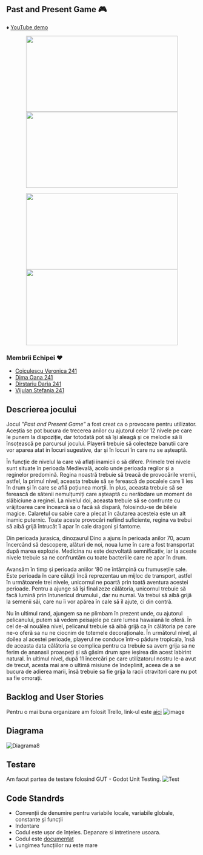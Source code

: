 ##  Past and Present Game :video_game:

:diamonds: [YouTube demo](https://youtu.be/03AMWj5J4ss)



<p align="center">
<img src="https://user-images.githubusercontent.com/61749814/167293709-89b040a2-c8e4-48d2-8489-8abb88e26942.png" width="400" height="200" />
 <img src="https://user-images.githubusercontent.com/61749814/167293730-8117c011-ecff-4809-b3a5-1298b4887dd2.png" width="400" height="200" />
</p>

<p align="center">
<img src="https://user-images.githubusercontent.com/61749814/167293737-1dba7828-00e5-49e1-8c1a-638dacb35a65.png" width="400" height="200" />
 <img src="https://user-images.githubusercontent.com/61749814/167293747-e2da664b-226e-4e09-b5c2-ad8bd66d4cc4.png" width="400" height="200" />
</p>


### Membrii Echipei :hearts:
* [Coiculescu Veronica 241](https://github.com/veronica242001)
* [Dima Oana 241](https://github.com/DimaOanaTeodora)
* [Dirstariu Daria 241](https://github.com/daria68)
* [Vijulan Stefania 241](https://github.com/StefaniaVijulan)

## Descrierea jocului

Jocul *”Past and Present Game”* a fost creat ca o provocare pentru utilizator. Aceștia se pot bucura de trecerea anilor cu ajutorul celor 12 nivele pe care le punem la dispoziție, dar totodată pot să își aleagă și ce melodie să îi însoțească pe parcursul jocului. Playerii trebuie să colecteze banutii care vor aparea atat in locuri sugestive, dar și în locuri în care nu se așteaptă.

În funcție de nivelul la care vă aflați inamicii o să difere.
Primele trei nivele sunt situate în perioada Medievală, acolo unde perioada regilor și a reginelor predomină. Regina noastră trebuie să treacă de provocările vremii, astfel, la primul nivel, aceasta trebuie să se ferească de pocalele care îi ies în drum și în care se află poțiunea morții. În plus, aceasta trebuie să se ferească de sătenii nemulțumiți care așteaptă cu nerăbdare un moment de slăbiciune a reginei. La nivelul doi, aceasta trebuie să se confrunte cu vrăjitoarea care încearcă sa o facă să dispară, folosindu-se de bilele magice. Calaretul cu sabie care a plecat în căutarea acesteia este un alt inamic puternic. Toate aceste provocări nefiind suficiente, regina va trebui să aibă grijă întrucât îi apar în cale dragoni și fantome.

Din perioada jurasica, dinozaurul Dino a ajuns în perioada anilor 70, acum încercând să descopere, alături de noi, noua lume în care a fost transportat după marea explozie. Medicina nu este dezvoltată semnificativ, iar la aceste nivele trebuie sa ne confruntăm cu toate bacteriile care ne apar în drum.

Avansăm în timp și perioada aniilor ‘80 ne întâmpină cu frumusețile sale. Este perioada în care căluții încă reprezentau un mijloc de transport, astfel în următoarele trei nivele, unicornul ne poartă prin toată aventura acestei perioade. Pentru a ajunge să îşi finalizeze călătoria, unicornul trebuie să facă lumină prin întunericul drumului , dar nu numai. Va trebui să aibă grijă la semenii săi, care nu îi vor apărea în cale să îl ajute, ci din contră. 

Nu în ultimul rand, ajungem sa ne plimbam în prezent unde, cu ajutorul pelicanului, putem să vedem peisajele pe care lumea hawaiană le oferă. În cel de-al nouălea nivel, pelicanul trebuie să aibă grijă ca în călătoria pe care ne-o oferă sa nu ne ciocnim de totemele decoraționale. În următorul nivel, al doilea al acestei perioade, playerul ne conduce într-o pădure tropicala, însă de aceasta data călătoria se complica pentru ca trebuie sa avem grija sa ne ferim de ananasii proaspeți și să găsim drum spre ieșirea din acest labirint natural. În ultimul nivel, după 11 încercări pe care utilizatorul nostru le-a avut de trecut, acesta mai are o ultimă misiune de îndeplinit, aceea de a se bucura de adierea marii, însă trebuie sa fie grija la racii otravitori care nu pot sa fie omorați.

## Backlog and User Stories
Pentru o mai buna organizare am folosit Trello, link-ul este [aici](https://trello.com/b/BtzReJnX/proiect-mds)
![image](https://user-images.githubusercontent.com/61796486/122114415-ea9ceb00-ce2b-11eb-8cf7-f31255e2c876.png)


## Diagrama
![Diagrama8](https://user-images.githubusercontent.com/61796486/122113850-4ca92080-ce2b-11eb-8a51-936ceb1c1611.png)

## Testare
Am facut partea de testare folosind GUT - Godot Unit Testing.
![Test](https://user-images.githubusercontent.com/61796486/122114011-79f5ce80-ce2b-11eb-9a5f-b2a80de40ccb.png)

## Code Standrds
* Convenții de denumire pentru variabile locale, variabile globale, constante și funcții
* Indentare
* Codul este ușor de înțeles. Depanare si intretinere usoara.
* Codul este [documentat](https://github.com/DimaOanaTeodora/MDS-Project/blob/main/MDS_Documentation.docx) 
* Lungimea funcțiilor nu este mare

